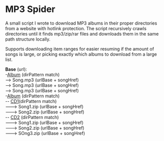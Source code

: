 # MP3 Spider

A small script I wrote to download MP3 albums in their proper directories from a website with hotlink protection. The script recursively crawls directories until it finds mp3/zip/rar files and downloads them in the same path structure locally.  

Supports downloading item ranges for easier resuming if the amount of songs is large, or picking exactly which albums to download from a large list.


<b>Base</b> (url):<br>
-<u>Album</u> (dirPattern match)<br>
--> Song.mp3 (urlBase + songHref)<br>
--> Song.mp3 (urlBase + songHref)<br>
--> Song.mp3 (urlBase + songHref)<br>
-<u>Album</u> (dirPattern match)<br>
-- <u>CD1</u>(dirPattern match)<br>
---> Song1.zip (urlBase + songHref)<br>
---> Song2.zip (urlBase + songHref)<br>
-- <u>CD2</u> (dirPattern match)<br>
---> Song1.zip (urlBase + songHref)<br>
---> Song2.zip (urlBase + songHref)<br>
---> SOng3.zip (urlBase + songHref)<br>
